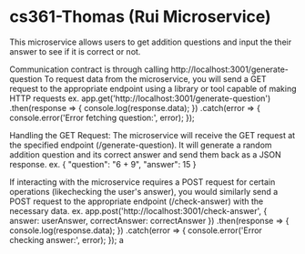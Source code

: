 # cs361-Thomas (Rui Microservice)
This microservice allows users to get addition questions and input the their answer to see if it is correct or not.

Communication contract is through calling http://localhost:3001/generate-question
To request data from the microservice, you will send a GET request to the appropriate endpoint using a library or tool capable of making HTTP requests
ex.
app.get('http://localhost:3001/generate-question')
    .then(response => {
        console.log(response.data);
    })
    .catch(error => {
        console.error('Error fetching question:', error);
    });

Handling the GET Request: The microservice will receive the GET request at the specified endpoint (/generate-question). It will generate a random addition question and its correct answer and send them back as a JSON response.
ex.
{
    "question": "6 + 9",
    "answer": 15
}

If interacting with the microservice requires a POST request for certain operations (likechecking the user's answer), you would similarly send a POST request to the appropriate endpoint (/check-answer) with the necessary data.
ex.
app.post('http://localhost:3001/check-answer', {
    answer: userAnswer,
    correctAnswer: correctAnswer
})
.then(response => {
    console.log(response.data);
})
.catch(error => {
    console.error('Error checking answer:', error);
});
a
